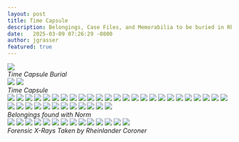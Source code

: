 ```yaml
---
layout: post
title: Time Capsule
description: Belongings, Case Files, and Memorabilia to be buried in Rheinlander.
date:   2025-03-09 07:26:29 -0800
author: jgrasser
featured: true
---
```


<div class="gallery-box">
  <div class="gallery gallery--post">
    <img src="/images/Timecapsule_burial.jpg" loading="lazy">
  </div>
  <em>Time Capsule Burial</em>
</div>

<div class="gallery-box">
  <div class="gallery gallery--post">
    <img src="/images/HERITAGE_Time_Capsule.jpg" loading="lazy">
    <img src="/images/HERITAGE_Time_Capsule_Specifications.jpg" loading="lazy">
  </div>
  <em>Time Capsule</em>
</div>

<div class="gallery-box">
  <div class="gallery gallery--post">
    <img src="/images/casefiles/1980-0365%20%2810%29%20Compass%20%5BOpened%5D.JPG" loading="lazy">
    <img src="/images/casefiles/1980-0365%20%2812%29%20%241%20Dollar%20U.S.%20%5Bin%20Shirt%20Pocket%5D%20%282%29.JPG" loading="lazy">
    <img src="/images/casefiles/1980-0365%20%2813%29%20Black%20Wallet%20%5B%2424.17%20U.S.%5D%20%282%29.JPG" loading="lazy">
    <img src="/images/casefiles/1980-0365%20%2816%29%20Brown%20Corduroy%20Jacket%20%5BFront%5D.JPG" loading="lazy">
    <img src="/images/casefiles/1980-0365%20%2817%29%20Brown%20Corduroy%20Jacket%20%5BBack%5D.JPG" loading="lazy">
    <img src="/images/casefiles/1980-0365%20%282%29%20Two%20House%20Keys.JPG" loading="lazy">
    <img src="/images/casefiles/1980-0365%20%2822%29%20Scarf.JPG" loading="lazy">
    <img src="/images/casefiles/1980-0365%20%2823%29%20Plaid%20Flannel%20Shirt.JPG" loading="lazy">
    <img src="/images/casefiles/1980-0365%20%2824%29%20Blue%20Sweater%20%5BFront%5D.JPG" loading="lazy">
    <img src="/images/casefiles/1980-0365%20%2825%29%20Blue%20Sweater%20%5BBack%5D.JPG" loading="lazy">
    <img src="/images/casefiles/1980-0365%20%2826%29%20Black%20Corduroy%20Pants%20%5BFront%5D%20%281%29.jpg" loading="lazy">
    <img src="/images/casefiles/1980-0365%20%2827%29%20Black%20Corduroy%20Pants%20%5BBack%5D%20%281%29.jpg" loading="lazy">
    <img src="/images/casefiles/1980-0365%20%2828%29%20White%20Underwear%20%5BBriefs%20%26%20Long%20John%20pants%20-%20Front%5D.JPG" loading="lazy">
    <img src="/images/casefiles/1980-0365%20%2829%29%20White%20Underwear%20%5BBriefs%20%26%20Long%20John%20pants%20-%20Back%5D.JPG" loading="lazy">
    <img src="/images/casefiles/1980-0365%20%283%29%20Ear%20Muffs%20%281%29.JPG" loading="lazy">
    <img src="/images/casefiles/1980-0365%20%2830%29%20White%20T-Shirt%20%28Front%5D%20%281%29.JPG" loading="lazy">
    <img src="/images/casefiles/1980-0365%20%2831%29%20White%20T-Shirt%20%5BBack%5D%20%281%29.JPG" loading="lazy">
    <img src="/images/casefiles/1980-0365%20%2832%29%20Black%20Socks.JPG" loading="lazy">
    <img src="/images/casefiles/1980-0365%20%2833%29%20Black%20Belt.JPG" loading="lazy">
    <img src="/images/casefiles/1980-0365%20%2834%29%20Belt%20%5BBret%20size%2034%5D.JPG" loading="lazy">
    <img src="/images/casefiles/1980-0365%20%2835%29%20Black%20Dress%20Shoes.JPG" loading="lazy">
    <img src="/images/casefiles/1980-0365%20%2836%29%20Shoe%20Soles.JPG" loading="lazy">
    <img src="/images/casefiles/1980-0365%20%2837%29%20Shoe%20size%2012%20%5BAll%20Parts%20Man%20Made%20Mat%27ls%5D.JPG" loading="lazy">
    <img src="/images/casefiles/1980-0365%20%2839%29%20Shoe%20size%2012%20%5BAll%20Parts%20Man%20Made%20Mat%27ls%5D.JPG" loading="lazy">
    <img src="/images/casefiles/1980-0365%20%284%29%20Black%20Comb%20%281%29.JPG" loading="lazy">
    <img src="/images/casefiles/1980-0365%20%2841%29%20Shoe%20Heels.JPG" loading="lazy">
    <img src="/images/casefiles/1980-0365%20%2842%29%20%20Shoe%20Heels%20%5BProfile%5D.JPG" loading="lazy">
    <img src="/images/casefiles/1980-0365%20%286%29%20Wristwatch%20%281%29.JPG" loading="lazy">
    <img src="/images/casefiles/1980-0365%20%287%29%20IBEW%20Calendar%20%5Bfront%5D.JPG" loading="lazy">
    <img src="/images/casefiles/1980-0365%20%288%29%20IBEW%20Calendar%20%5BBack%5D.JPG" loading="lazy">
    <img src="/images/casefiles/1980-0365%20%289%29%20Compass%20%5Bclosed%5D%20%282%29.JPG" loading="lazy">
    <img src="/images/casefiles/2020%20Jan%2027%20-%20EVIDENCE%20-%20case%20%231980-00000365.jpg" loading="lazy">
    <img src="/images/casefiles/2020%20Jan%2027%20Tag%20%2319102%20.jpg" loading="lazy">
    <img src="/images/casefiles/2023%20May%2031%20Forensic%20Swabs%20from%20Allen%20Grasser.jpg" loading="lazy">
    <img src="/images/casefiles/2024%20June%2029%20Medallion%20from%20the%20conference.jpg" loading="lazy">
    <img src="/images/casefiles/Time%20Capsule%20-%20German%20Cross%20MaBurial%20rker.jpg" loading="lazy">
    <img src="/images/casefiles/Time%20Capsule%20-%20Two%20%28%232%29%20Oversized%20X-Rays.jpg" loading="lazy">
  </div>
  <em>Belongings found with Norm</em>
</div>

<div class="gallery-box">
  <div class="gallery gallery--post">
    <img src="/images/casefiles/XRAY_01.jpg" loading="lazy">
    <img src="/images/casefiles/XRAY_02.jpg" loading="lazy">
    <img src="/images/casefiles/XRAY_03.jpg" loading="lazy">
    <img src="/images/casefiles/XRAY_04.jpg" loading="lazy">
    <img src="/images/casefiles/XRAY_05.jpg" loading="lazy">
    <img src="/images/casefiles/XRAY_06.jpg" loading="lazy">
    <img src="/images/casefiles/XRAY_07.jpg" loading="lazy">
    <img src="/images/casefiles/XRAY_08.jpg" loading="lazy">
    <img src="/images/casefiles/XRAY_09.jpg" loading="lazy">
    <img src="/images/casefiles/XRAY_10.jpg" loading="lazy">
    <img src="/images/casefiles/XRAY_11.jpg" loading="lazy">
    <img src="/images/casefiles/XRAY_12.jpg" loading="lazy">
    <img src="/images/casefiles/XRAY_13.jpg" loading="lazy">
    <img src="/images/casefiles/XRAY_14.jpg" loading="lazy">
  </div>
  <em>Forensic X-Rays Taken by Rheinlander Coroner</em>
</div>
